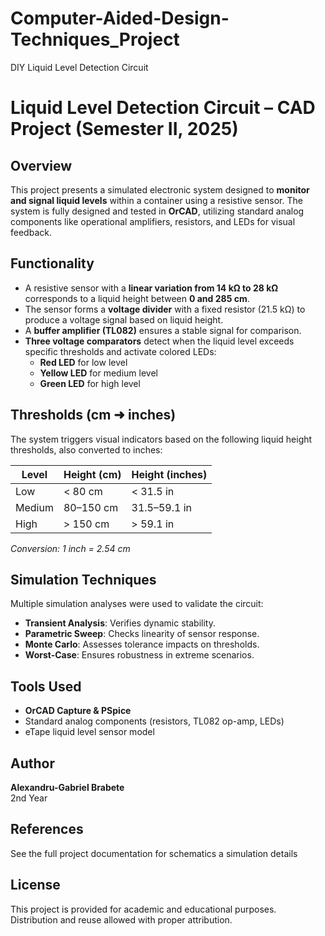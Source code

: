 # Computer-Aided-Design-Techniques_Project
DIY Liquid Level Detection Circuit

# Liquid Level Detection Circuit – CAD Project (Semester II, 2025)

## Overview
This project presents a simulated electronic system designed to **monitor and signal liquid levels** within a container using a resistive sensor. The system is fully designed and tested in **OrCAD**, utilizing standard analog components like operational amplifiers, resistors, and LEDs for visual feedback.

## Functionality
- A resistive sensor with a **linear variation from 14 kΩ to 28 kΩ** corresponds to a liquid height between **0 and 285 cm**.
- The sensor forms a **voltage divider** with a fixed resistor (21.5 kΩ) to produce a voltage signal based on liquid height.
- A **buffer amplifier (TL082)** ensures a stable signal for comparison.
- **Three voltage comparators** detect when the liquid level exceeds specific thresholds and activate colored LEDs:
  - **Red LED** for low level
  - **Yellow LED** for medium level
  - **Green LED** for high level

## Thresholds (cm ➜ inches)
The system triggers visual indicators based on the following liquid height thresholds, also converted to inches:

| Level        | Height (cm) | Height (inches) |
|--------------|-------------|------------------|
| Low          | < 80 cm     | < 31.5 in        |
| Medium       | 80–150 cm   | 31.5–59.1 in     |
| High         | > 150 cm    | > 59.1 in        |

*Conversion: 1 inch = 2.54 cm*

## Simulation Techniques
Multiple simulation analyses were used to validate the circuit:
- **Transient Analysis**: Verifies dynamic stability.
- **Parametric Sweep**: Checks linearity of sensor response.
- **Monte Carlo**: Assesses tolerance impacts on thresholds.
- **Worst-Case**: Ensures robustness in extreme scenarios.

## Tools Used
- **OrCAD Capture & PSpice**
- Standard analog components (resistors, TL082 op-amp, LEDs)
- eTape liquid level sensor model

## Author
**Alexandru-Gabriel Brabete**  
2nd Year 

## References
See the full project documentation for schematics a simulation details

## License

This project is provided for academic and educational purposes. Distribution and reuse allowed with proper attribution.
